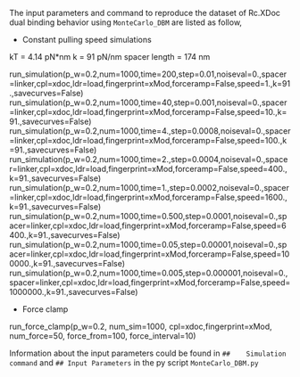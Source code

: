 The input parameters and command to reproduce the dataset of Rc.XDoc dual binding behavior using `MonteCarlo_DBM` are listed as follow,

- Constant pulling speed simulations

kT = 4.14 pN*nm
k  = 91   pN/nm
spacer length = 174 nm

run_simulation(p_w=0.2,num=1000,time=200,step=0.01,noiseval=0.,spacer=linker,cpl=xdoc,ldr=load,fingerprint=xMod,forceramp=False,speed=1.,k=91.,savecurves=False)
run_simulation(p_w=0.2,num=1000,time=40,step=0.001,noiseval=0.,spacer=linker,cpl=xdoc,ldr=load,fingerprint=xMod,forceramp=False,speed=10.,k=91.,savecurves=False)
run_simulation(p_w=0.2,num=1000,time=4.,step=0.0008,noiseval=0.,spacer=linker,cpl=xdoc,ldr=load,fingerprint=xMod,forceramp=False,speed=100.,k=91.,savecurves=False)
run_simulation(p_w=0.2,num=1000,time=2.,step=0.0004,noiseval=0.,spacer=linker,cpl=xdoc,ldr=load,fingerprint=xMod,forceramp=False,speed=400.,k=91.,savecurves=False)
run_simulation(p_w=0.2,num=1000,time=1.,step=0.0002,noiseval=0.,spacer=linker,cpl=xdoc,ldr=load,fingerprint=xMod,forceramp=False,speed=1600.,k=91.,savecurves=False)
run_simulation(p_w=0.2,num=1000,time=0.500,step=0.0001,noiseval=0.,spacer=linker,cpl=xdoc,ldr=load,fingerprint=xMod,forceramp=False,speed=6400.,k=91.,savecurves=False)
run_simulation(p_w=0.2,num=1000,time=0.05,step=0.00001,noiseval=0.,spacer=linker,cpl=xdoc,ldr=load,fingerprint=xMod,forceramp=False,speed=100000.,k=91.,savecurves=False)
run_simulation(p_w=0.2,num=1000,time=0.005,step=0.000001,noiseval=0.,spacer=linker,cpl=xdoc,ldr=load,fingerprint=xMod,forceramp=False,speed=1000000.,k=91.,savecurves=False)


- Force clamp

run_force_clamp(p_w=0.2, num_sim=1000, cpl=xdoc,fingerprint=xMod, num_force=50, force_from=100, force_interval=10)

Information about the input parameters could be found in `##	Simulation command` and `##	Input Parameters` in the py script `MonteCarlo_DBM.py`
